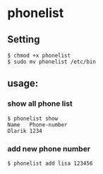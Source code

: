 # phonelist

## Setting
```
$ chmod +x phonelist  
$ sudo mv phonelist /etc/bin
```

## usage:

### show all phone list
```
$ phonelist show  
Name   Phone-number  
Olarik 1234
```

### add new phone number
```
$ phonelist add lisa 123456
```

